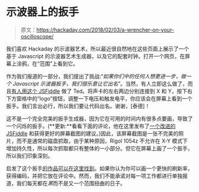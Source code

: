 # 示波器上的扳手

> 原文：<https://hackaday.com/2018/02/03/a-wrencher-on-your-oscilloscope/>

我们喜欢 Hackaday 的示波器艺术，所以最近很自然地在这些页面上展示了一个基于 Javascript 的示波器艺术生成器，以及它的配套时钟。打开一个网页，在屏幕上涂鸦，在“范围”上看到它。

作为我们报道的一部分，我们提出了挑战:“*如果你们中的任何人想更进一步，做一个 Javascript 示波器扳手，我们很乐意让它出名*”。当然，有人立即这么做了，而且[有人用这个 JSFiddle](https://jsfiddle.net/ygj5b2et/4/) 做了 Ted。将声卡的左右两边分别连接到 X 和 Y，按下右下方窗格中的“logo”按钮，调整一下电压和触发电平，你应该会在屏幕上看到一个扳手。我们言出必行，所以我们要让代码出名。谢谢，[泰德]！

这不是一个完全完美的扳手生成器，因为它在可用的时间内有很多点要画，导致了一个闪烁的扳手。(**更新:**看看下面的评论，他在这里发布了[一个改进的 JSFiddle](https://jsfiddle.net/ygj5b2et/12/) 和获得更好的屏幕截图的建议。)因此，该屏幕截图是一张不完美的照片，而不是通常的磁盘抓取，由于某种原因，Rigol 1054z 不允许在 X-Y 模式下增加持久性，所以每次抓取都只有整体的一小部分。但它在屏幕上画了一个扳手，所以我们印象深刻。

启发了这个扳手[的作品可以在这里找到](https://hackaday.com/2018/02/01/oscilloscope-art-from-your-browser)。如果你认为你可以画一个更快的刷新率，获得编码，并把它放在评论中。然而，我们不能承诺对每一项工作都进行单独报道，我们每天都在*黑*而不是又一个范围扭曲的日子。